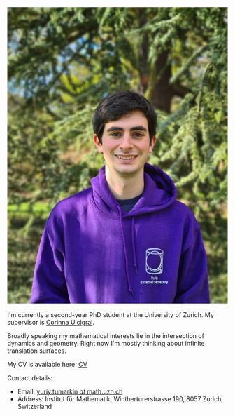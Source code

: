 
<div class = "sidebar__right">
    <div class = "sticky">
        <img src="files/img/photo.jpg" alt="Photo of myself" >
    </div>
</div>

I'm currently a second-year PhD student at the University of Zurich. My supervisor is [Corinna Ulcigrai](https://user.math.uzh.ch/ulcigrai/).

Broadly speaking my mathematical interests lie in the intersection of dynamics and geometry. Right now I'm mostly thinking about infinite translation surfaces.

My CV is available here: [CV](/files/cv2024.pdf)

Contact details:
- Email: [yuriy.tumarkin *at* math.uzh.ch](mailto:yuriy.tumarkin@math.uzh.ch)
- Address: Institut für Mathematik, Wintherturerstrasse 190, 8057 Zurich, Switzerland


